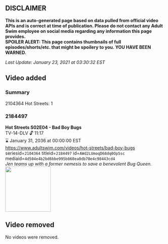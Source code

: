 ## DISCLAIMER
**This is an auto-generated page based on data pulled from official video APIs and is correct at time of publication. Please do not contact any Adult Swim employee on social media regarding any information this page provides.**  
**SPOILER ALERT: This page contains thumbnails of full episodes/shorts/etc. that might be spoilery to you. YOU HAVE BEEN WARNED.**  

_Last Update: January 23, 2021 at 03:30:32 EST_
## Video added
### Summary
2104364 Hot Streets: 1  
### 2184497
**Hot Streets S02E04 - Bad Boy Bugs**  
TV-14-DLV 🔓 11:17  
⌛ January 31, 2036 at 00:00:00 EST  
https://www.adultswim.com/videos/hot-streets/bad-boy-bugs  
seriesid=`2104364` titleid=`2184497` id=`AWd2LUmoqD68dq0Op5sc` mediaid=`4d504e4b2bd6bbe995b868ea0db70e4c98443cd4`  
_Jen teams up with a former nemesis to save a benevolent Bug Queen._  
<a href="https://media.cdn.adultswim.com/uploads/20200305/thumbnails/2_20351529351-hotstreets_202_dup-20181214.jpg"><img src="https://media.cdn.adultswim.com/uploads/20200305/thumbnails/2_20351529351-hotstreets_202_dup-20181214.jpg" height="144px" /></a>
## Video removed
No videos were removed.  
